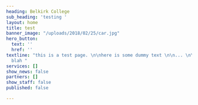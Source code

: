```yaml
---
heading: Belkirk College
sub_heading: 'testing '
layout: home
title: test
banner_image: "/uploads/2018/02/25/car.jpg"
hero_button:
  text: ''
  href: ''
textline: "this is a test page. \n\nhere is some dummy text \n\n... \n\nblah blah
  blah "
services: []
show_news: false
partners: []
show_staff: false
published: false

---
```

